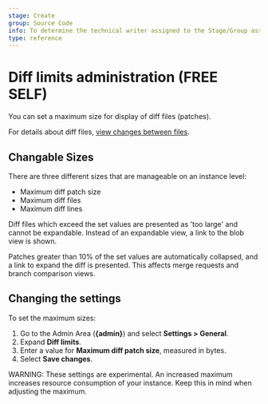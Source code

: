 ```yaml
---
stage: Create
group: Source Code
info: To determine the technical writer assigned to the Stage/Group associated with this page, see https://about.gitlab.com/handbook/engineering/ux/technical-writing/#assignments
type: reference
---
```


# Diff limits administration **(FREE SELF)**

You can set a maximum size for display of diff files (patches).

For details about diff files, [view changes between files](../project/merge_requests/changes.md).

## Changable Sizes

There are three different sizes that are manageable on an instance level:

- Maximum diff patch size
- Maximum diff files
- Maximum diff lines

Diff files which exceed the set values are presented as 'too large' and cannot
be expandable. Instead of an expandable view, a link to the blob view is
shown.

Patches greater than 10% of the set values are automatically collapsed, and a
link to expand the diff is presented.
This affects merge requests and branch comparison views.

## Changing the settings

To set the maximum sizes:

1. Go to the Admin Area (**{admin}**) and select **Settings > General**.
1. Expand **Diff limits**.
1. Enter a value for **Maximum diff patch size**, measured in bytes.
1. Select **Save changes**.

WARNING:
These settings are experimental. An increased maximum increases resource
consumption of your instance. Keep this in mind when adjusting the maximum.

<!-- ## Troubleshooting

Include any troubleshooting steps that you can foresee. If you know beforehand what issues
one might have when setting this up, or when something is changed, or on upgrading, it's
important to describe those, too. Think of things that may go wrong and include them here.
This is important to minimize requests for support, and to avoid doc comments with
questions that you know someone might ask.

Each scenario can be a third-level heading, e.g. `### Getting error message X`.
If you have none to add when creating a doc, leave this section in place
but commented out to help encourage others to add to it in the future. -->
